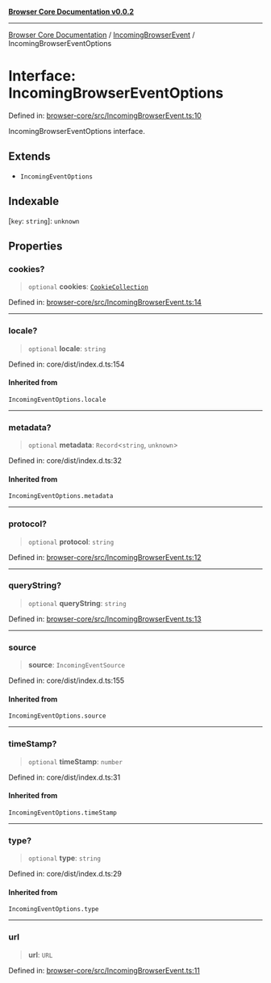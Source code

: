 [**Browser Core Documentation v0.0.2**](../../README.md)

***

[Browser Core Documentation](../../modules.md) / [IncomingBrowserEvent](../README.md) / IncomingBrowserEventOptions

# Interface: IncomingBrowserEventOptions

Defined in: [browser-core/src/IncomingBrowserEvent.ts:10](https://github.com/stonemjs/browser-core/blob/408e82465a131a47c05457385f3cbf210ec88032/src/IncomingBrowserEvent.ts#L10)

IncomingBrowserEventOptions interface.

## Extends

- `IncomingEventOptions`

## Indexable

\[`key`: `string`\]: `unknown`

## Properties

### cookies?

> `optional` **cookies**: [`CookieCollection`](../../cookies/CookieCollection/classes/CookieCollection.md)

Defined in: [browser-core/src/IncomingBrowserEvent.ts:14](https://github.com/stonemjs/browser-core/blob/408e82465a131a47c05457385f3cbf210ec88032/src/IncomingBrowserEvent.ts#L14)

***

### locale?

> `optional` **locale**: `string`

Defined in: core/dist/index.d.ts:154

#### Inherited from

`IncomingEventOptions.locale`

***

### metadata?

> `optional` **metadata**: `Record`\<`string`, `unknown`\>

Defined in: core/dist/index.d.ts:32

#### Inherited from

`IncomingEventOptions.metadata`

***

### protocol?

> `optional` **protocol**: `string`

Defined in: [browser-core/src/IncomingBrowserEvent.ts:12](https://github.com/stonemjs/browser-core/blob/408e82465a131a47c05457385f3cbf210ec88032/src/IncomingBrowserEvent.ts#L12)

***

### queryString?

> `optional` **queryString**: `string`

Defined in: [browser-core/src/IncomingBrowserEvent.ts:13](https://github.com/stonemjs/browser-core/blob/408e82465a131a47c05457385f3cbf210ec88032/src/IncomingBrowserEvent.ts#L13)

***

### source

> **source**: `IncomingEventSource`

Defined in: core/dist/index.d.ts:155

#### Inherited from

`IncomingEventOptions.source`

***

### timeStamp?

> `optional` **timeStamp**: `number`

Defined in: core/dist/index.d.ts:31

#### Inherited from

`IncomingEventOptions.timeStamp`

***

### type?

> `optional` **type**: `string`

Defined in: core/dist/index.d.ts:29

#### Inherited from

`IncomingEventOptions.type`

***

### url

> **url**: `URL`

Defined in: [browser-core/src/IncomingBrowserEvent.ts:11](https://github.com/stonemjs/browser-core/blob/408e82465a131a47c05457385f3cbf210ec88032/src/IncomingBrowserEvent.ts#L11)
